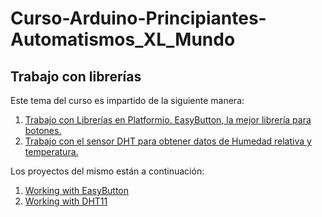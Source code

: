 # Curso-Arduino-Principiantes-Automatismos_XL_Mundo

## Trabajo con librerías

Este tema del curso es impartido de la siguiente manera:

1. [Trabajo con Librerías en Platformio. EasyButton, la mejor librería para botones.](https://www.youtube.com/watch?v=syA3kyBwRBU)
2. [Trabajo con el sensor DHT para obtener datos de Humedad relativa y temperatura.](https://www.youtube.com/watch?v=2gtNOrPh74Y)

Los proyectos del mismo están a continuación:

1. [Working with EasyButton](https://github.com/elC0mpa/Curso-Arduino-Principiantes-Automatismos_XL_Mundo/tree/main/Tema2.%20Trabajo%20con%20librer%C3%ADas/01%20-%20Working%20with%20EassyButton)
2. [Working with DHT11](https://github.com/elC0mpa/Curso-Arduino-Principiantes-Automatismos_XL_Mundo/tree/main/Tema2.%20Trabajo%20con%20librer%C3%ADas/02%20-%20Working%20with%20DHT11)
